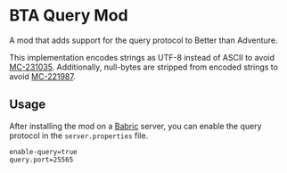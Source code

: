 # BTA Query Mod

A mod that adds support for the query protocol to Better than Adventure.

This implementation encodes strings as UTF-8 instead of ASCII to avoid [MC-231035](https://bugs.mojang.com/browse/MC-231035).
Additionally, null-bytes are stripped from encoded strings to avoid [MC-221987](https://bugs.mojang.com/browse/MC-221987).

## Usage
After installing the mod on a [Babric](https://bta.miraheze.org/wiki/Modding) server,
you can enable the query protocol in the `server.properties` file.
```properties
enable-query=true
query.port=25565
```
